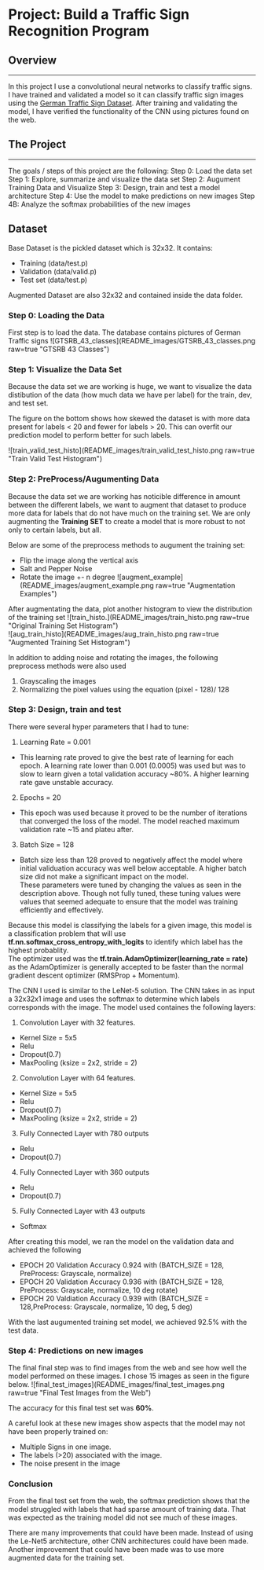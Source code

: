 # Project: Build a Traffic Sign Recognition Program

## Overview
---
In this project I use a convolutional neural networks to classify traffic signs. I have trained and validated a model so it can classify traffic sign images using the [German Traffic Sign Dataset](http://benchmark.ini.rub.de/?section=gtsrb&subsection=dataset). After training and validating the model, I have verified the functionality of the CNN using pictures found on the web.


## The Project
---
The goals / steps of this project are the following:
Step 0: Load the data set
Step 1: Explore, summarize and visualize the data set
Step 2: Augument Training Data and Visualize
Step 3: Design, train and test a model architecture
Step 4: Use the model to make predictions on new images
Step 4B: Analyze the softmax probabilities of the new images


## Dataset

Base Dataset is the pickled dataset which is 32x32. It contains:
* Training (data/test.p)
* Validation (data/valid.p)
* Test set (data/test.p)

Augmented Dataset are also 32x32 and contained inside the data folder.  


### Step 0: Loading the Data
First step is to load the data. The database contains pictures of German Traffic signs
![GTSRB_43_classes](README_images/GTSRB_43_classes.png raw=true "GTSRB 43 Classes")

### Step 1: Visualize the Data Set
Because the data set we are working is huge, we want to visualize the data distibution of the data (how much data we have per label) for the train, dev, and test set.  
  
The figure on the bottom shows how skewed the dataset is with more data present for labels < 20 and fewer for labels > 20. This can overfit our prediction model to perform better for such labels.  

![train_valid_test_histo](README_images/train_valid_test_histo.png raw=true "Train Valid Test Histogram")  

### Step 2: PreProcess/Augumenting Data 
Because the data set we are working has noticible difference in amount between the different labels, we want to augment that dataset to produce more data for labels that do not have much on the training set. We are only augmenting the **Training SET** to create a model that is more robust to not only to certain labels, but all.  

Below are some of the preprocess methods to augument the training set:
* Flip the image along the vertical axis
* Salt and Pepper Noise
* Rotate the image +- n degree
![augment_example](README_images/augment_example.png raw=true "Augmentation Examples")   
  
After augmentating the data, plot another histogram to view the distribution of the training set
![train_histo.](README_images/train_histo.png raw=true "Original Training Set Histogram")  
![aug_train_histo](README_images/aug_train_histo.png raw=true "Augmented Training Set Histogram")  
  
In addition to adding noise and rotating the images, the following preprocess methods were also used
1. Grayscaling the images 
2. Normalizing the pixel values using the equation (pixel - 128)/ 128  

### Step 3: Design, train and test 
There were several hyper parameters that I had to tune:
1. Learning Rate = 0.001
* This learning rate proved to give the best rate of learning for each epoch. A learning rate lower than 0.001 (0.0005) was used but was to slow to learn given a total validation accuracy ~80%. A higher learning rate gave unstable accuracy.
2. Epochs = 20
* This epoch was used because it proved to be the number of iterations that converged the loss of the model. The model reached maximum validation rate ~15 and plateu after.
3. Batch Size = 128
* Batch size less than 128 proved to negatively affect the model where initial validuation accuracy was well below acceptable. A higher batch size did not make a significant impact on the model.  
These parameters were tuned by changing the values as seen in the description above. Though not fully tuned, these tuning values were values that seemed adequate to ensure that the model was training efficiently and effectively.  
  
Because this model is classifying the labels for a given image, this model is a classification problem that will use **tf.nn.softmax_cross_entropy_with_logits** to identify which label has the highest probablity.  
The optimizer used was the **tf.train.AdamOptimizer(learning_rate = rate)** as the AdamOptimizer is generally accepted to be faster than the normal gradient descent optimizer (RMSProp + Momentum).
  
The CNN I used is similar to the LeNet-5 solution. The CNN takes in as input a 32x32x1 image and uses the softmax to determine which labels corresponds with the image. The model used containes the following layers:
1. Convolution Layer with 32 features.
* Kernel Size = 5x5
* Relu
* Dropout(0.7)
* MaxPooling (ksize = 2x2, stride = 2)
2. Convolution Layer with 64 features.
* Kernel Size = 5x5
* Relu
* Dropout(0.7)
* MaxPooling (ksize = 2x2, stride = 2)
3. Fully Connected Layer with 780 outputs
* Relu
* Dropout(0.7)
4. Fully Connected Layer with 360 outputs
* Relu
* Dropout(0.7)
5. Fully Connected Layer with 43 outputs
* Softmax

After creating this model, we ran the model on the validation data and achieved the following
* EPOCH 20 Validation Accuracy 0.924 with (BATCH_SIZE = 128, PreProcess: Grayscale, normalize)
* EPOCH 20 Validation Accuracy 0.936 with (BATCH_SIZE = 128, PreProcess: Grayscale, normalize, 10 deg rotate)
* EPOCH 20 Valdiation Accuracy 0.939 with (BATCH_SIZE = 128,PreProcess: Grayscale, normalize, 10 deg, 5 deg)
  
With the last augumented training set model, we achieved 92.5% with the test data.
  
### Step 4: Predictions on new images
The final final step was to find images from the web and see how well the model performed on these images. I chose 15 images as seen in the figure below.
![final_test_images](README_images/final_test_images.png raw=true "Final Test Images from the Web")  
  
The accuracy for this final test set was **60%**.
  
A careful look at these new images show aspects that the model may not have been properly trained on:
* Multiple Signs in one image.
* The labels (>20) associated with the image.
* The noise present in the image
  
### Conclusion
From the final test set from the web, the softmax prediction shows that the model struggled with labels that had sparse amount of training data. That was expected as the training model did not see much of these images.
  
There are many improvements that could have been made. Instead of using the Le-Net5 architecture, other CNN architectures could have been made. Another improvement that could have been made was to use more augmented data for the training set.
